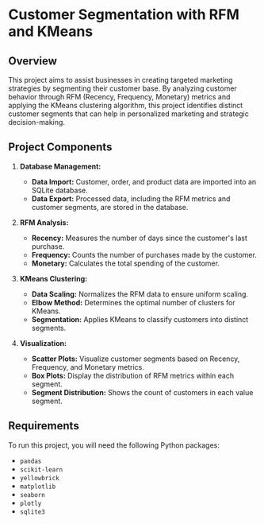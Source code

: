 # Customer Segmentation with RFM and KMeans

## Overview

This project aims to assist businesses in creating targeted marketing strategies by segmenting their customer base. By analyzing customer behavior through RFM (Recency, Frequency, Monetary) metrics and applying the KMeans clustering algorithm, this project identifies distinct customer segments that can help in personalized marketing and strategic decision-making.

## Project Components

1. **Database Management:**
   - **Data Import:** Customer, order, and product data are imported into an SQLite database.
   - **Data Export:** Processed data, including the RFM metrics and customer segments, are stored in the database.

2. **RFM Analysis:**
   - **Recency:** Measures the number of days since the customer's last purchase.
   - **Frequency:** Counts the number of purchases made by the customer.
   - **Monetary:** Calculates the total spending of the customer.

3. **KMeans Clustering:**
   - **Data Scaling:** Normalizes the RFM data to ensure uniform scaling.
   - **Elbow Method:** Determines the optimal number of clusters for KMeans.
   - **Segmentation:** Applies KMeans to classify customers into distinct segments.

4. **Visualization:**
   - **Scatter Plots:** Visualize customer segments based on Recency, Frequency, and Monetary metrics.
   - **Box Plots:** Display the distribution of RFM metrics within each segment.
   - **Segment Distribution:** Shows the count of customers in each value segment.

## Requirements

To run this project, you will need the following Python packages:

- `pandas`
- `scikit-learn`
- `yellowbrick`
- `matplotlib`
- `seaborn`
- `plotly`
- `sqlite3`
